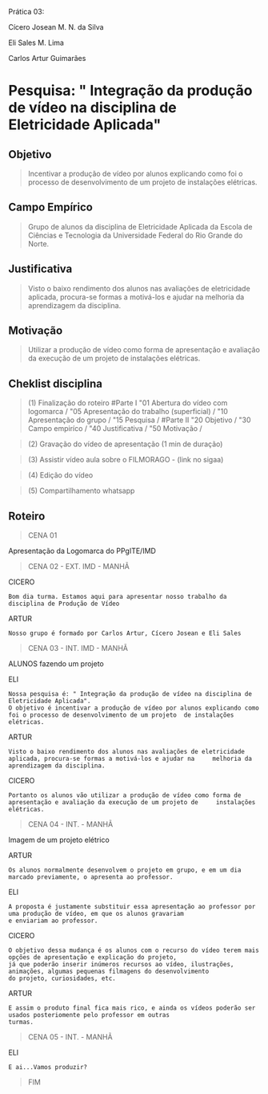 Prática 03:

Cícero Josean M. N. da Silva

Eli Sales M. Lima

Carlos Artur Guimarães

# Pesquisa: " Integração da produção de vídeo na disciplina de Eletricidade Aplicada"

## Objetivo

> Incentivar a produção de vídeo por alunos explicando como foi o processo de desenvolvimento de um projeto de instalações elétricas.

## Campo Empírico

> Grupo de alunos da disciplina de Eletricidade Aplicada da Escola de Ciências e Tecnologia da Universidade Federal do Rio Grande do Norte.

## Justificativa

> Visto o baixo rendimento dos alunos nas avaliações de eletricidade aplicada, procura-se formas a motivá-los e ajudar na melhoria da aprendizagem da disciplina. 

## Motivação

> Utilizar a produção de vídeo como forma de apresentação e avaliação da execução de um projeto de instalações elétricas.


## Cheklist disciplina
> (1) Finalização do roteiro
#Parte I
"01 Abertura do vídeo com logomarca /
"05 Apresentação do trabalho (superficial) /
"10 Apresentação do grupo / 
"15 Pesquisa /
#Parte II
"20 Objetivo /
"30 Campo empiríco / 
"40 Justificativa /
"50 Motivação /

> (2) Gravação do vídeo de apresentação (1 min de duração)

> (3) Assistir vídeo aula sobre o FILMORAGO - (link no sigaa)

> (4) Edição do vídeo

> (5) Compartilhamento whatsapp


## Roteiro

> CENA 01 

Apresentação da Logomarca do PPgITE/IMD


> CENA 02 - EXT. IMD - MANHÃ

CICERO

	Bom dia turma. Estamos aqui para apresentar nosso trabalho da disciplina de Produção de Vídeo

ARTUR

  	Nosso grupo é formado por Carlos Artur, Cícero Josean e Eli Sales
	

> CENA 03 - INT. IMD - MANHÃ

ALUNOS fazendo um projeto

ELI 

	Nossa pesquisa é: " Integração da produção de vídeo na disciplina de Eletricidade Aplicada".
	O objetivo é incentivar a produção de vídeo por alunos explicando como foi o processo de desenvolvimento de um projeto 	de instalações elétricas.

ARTUR

	Visto o baixo rendimento dos alunos nas avaliações de eletricidade aplicada, procura-se formas a motivá-los e ajudar na 	melhoria da aprendizagem da disciplina.

CICERO

	Portanto os alunos vão utilizar a produção de vídeo como forma de apresentação e avaliação da execução de um projeto de 	instalações elétricas.


> CENA 04 - INT. - MANHÃ

Imagem de um projeto elétrico

ARTUR

	Os alunos normalmente desenvolvem o projeto em grupo, e em um dia marcado previamente, o apresenta ao professor.

ELI

	A proposta é justamente substituir essa apresentação ao professor por uma produção de vídeo, em que os alunos gravariam
	e enviariam ao professor.

CICERO

	O objetivo dessa mudança é os alunos com o recurso do vídeo terem mais opções de apresentação e explicação do projeto,
	já que poderão inserir inúmeros recursos ao vídeo, ilustrações, animações, algumas pequenas filmagens do desenvolvimento
	do projeto, curiosidades, etc. 
	
ARTUR

	E assim o produto final fica mais rico, e ainda os vídeos poderão ser usados posteriomente pelo professor em outras
	turmas.


> CENA 05 - INT. - MANHÃ

ELI 

	E ai...Vamos produzir?


> FIM





